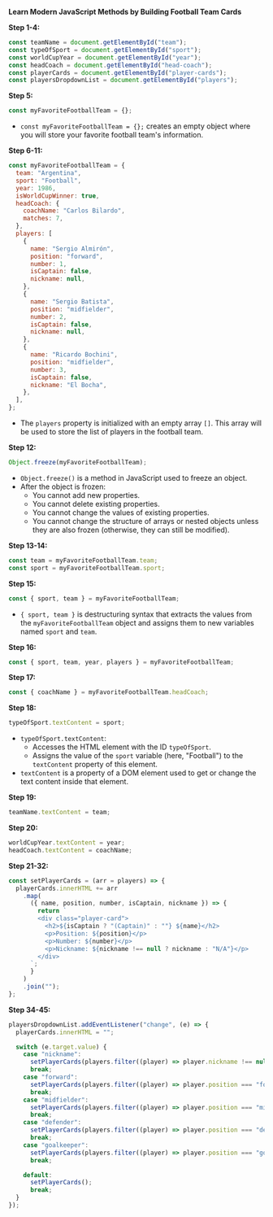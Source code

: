**Learn Modern JavaScript Methods by Building Football Team Cards**

**Step 1-4:**
```javascript
const teamName = document.getElementById("team");
const typeOfSport = document.getElementById("sport");
const worldCupYear = document.getElementById("year");
const headCoach = document.getElementById("head-coach");
const playerCards = document.getElementById("player-cards");
const playersDropdownList = document.getElementById("players");
```

**Step 5:**
```javascript
const myFavoriteFootballTeam = {};
```
- `const myFavoriteFootballTeam = {};` creates an empty object where you will store your favorite football team's information.

**Step 6-11:**
```javascript
const myFavoriteFootballTeam = {
  team: "Argentina",
  sport: "Football",
  year: 1986,
  isWorldCupWinner: true,
  headCoach: {
    coachName: "Carlos Bilardo",
    matches: 7,
  },
  players: [
    {
      name: "Sergio Almirón",
      position: "forward",
      number: 1,
      isCaptain: false,
      nickname: null,
    },
    {
      name: "Sergio Batista",
      position: "midfielder",
      number: 2,
      isCaptain: false,
      nickname: null,
    },
    {
      name: "Ricardo Bochini",
      position: "midfielder",
      number: 3,
      isCaptain: false,
      nickname: "El Bocha",
    },
  ],
};
```
- The `players` property is initialized with an empty array `[]`. This array will be used to store the list of players in the football team.

**Step 12:**
```javascript
Object.freeze(myFavoriteFootballTeam);
```
- `Object.freeze()` is a method in JavaScript used to freeze an object.
- After the object is frozen:
  - You cannot add new properties.
  - You cannot delete existing properties.
  - You cannot change the values of existing properties.
  - You cannot change the structure of arrays or nested objects unless they are also frozen (otherwise, they can still be modified).

**Step 13-14:**
```javascript
const team = myFavoriteFootballTeam.team;
const sport = myFavoriteFootballTeam.sport;
```

**Step 15:**
```javascript
const { sport, team } = myFavoriteFootballTeam;
```
- `{ sport, team }` is destructuring syntax that extracts the values from the `myFavoriteFootballTeam` object and assigns them to new variables named `sport` and `team`.

**Step 16:**
```javascript
const { sport, team, year, players } = myFavoriteFootballTeam;
```

**Step 17:**
```javascript
const { coachName } = myFavoriteFootballTeam.headCoach;
```

**Step 18:**
```javascript
typeOfSport.textContent = sport;
```
- `typeOfSport.textContent`: 
  - Accesses the HTML element with the ID `typeOfSport`.
  - Assigns the value of the `sport` variable (here, "Football") to the `textContent` property of this element.
- `textContent` is a property of a DOM element used to get or change the text content inside that element.

**Step 19:**
```javascript
teamName.textContent = team;
```

**Step 20:**
```javascript
worldCupYear.textContent = year;
headCoach.textContent = coachName;
```

**Step 21-32:**
```javascript
const setPlayerCards = (arr = players) => {
  playerCards.innerHTML += arr
    .map(
      ({ name, position, number, isCaptain, nickname }) => {
        return `
        <div class="player-card">
          <h2>${isCaptain ? "(Captain)" : ""} ${name}</h2>
          <p>Position: ${position}</p>
          <p>Number: ${number}</p>
          <p>Nickname: ${nickname !== null ? nickname : "N/A"}</p>
        </div>
      `;
      }
    )
    .join("");
};
```

**Step 34-45:**
```javascript
playersDropdownList.addEventListener("change", (e) => {
  playerCards.innerHTML = "";

  switch (e.target.value) {
    case "nickname":
      setPlayerCards(players.filter((player) => player.nickname !== null));
      break;
    case "forward":
      setPlayerCards(players.filter((player) => player.position === "forward"));
      break;
    case "midfielder":
      setPlayerCards(players.filter((player) => player.position === "midfielder"));
      break;
    case "defender":
      setPlayerCards(players.filter((player) => player.position === "defender"));
      break;
    case "goalkeeper":
      setPlayerCards(players.filter((player) => player.position === "goalkeeper"));
      break;

    default:
      setPlayerCards();  
      break;
  }
});
```